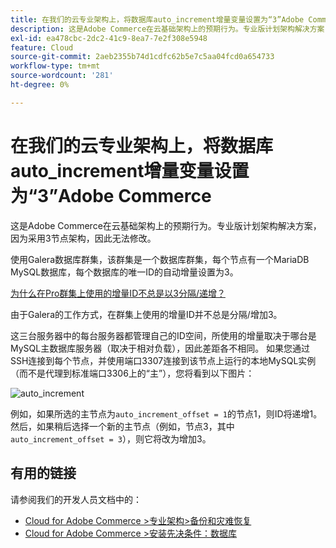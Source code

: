 ```yaml
---
title: 在我们的云专业架构上，将数据库auto_increment增量变量设置为“3”Adobe Commerce
description: 这是Adobe Commerce在云基础架构上的预期行为。专业版计划架构解决方案，因为采用3节点架构，因此无法修改。
exl-id: ea478cbc-2dc2-41c9-8ea7-7e2f308e5948
feature: Cloud
source-git-commit: 2aeb2355b74d1cdfc62b5e7c5aa04fcd0a654733
workflow-type: tm+mt
source-wordcount: '281'
ht-degree: 0%

---
```


# 在我们的云专业架构上，将数据库auto_increment增量变量设置为“3”Adobe Commerce

这是Adobe Commerce在云基础架构上的预期行为。专业版计划架构解决方案，因为采用3节点架构，因此无法修改。

使用Galera数据库群集，该群集是一个数据库群集，每个节点有一个MariaDB MySQL数据库，每个数据库的唯一ID的自动增量设置为3。

<u>为什么在Pro群集上使用的增量ID不总是以3分隔/递增？</u>

由于Galera的工作方式，在群集上使用的增量ID并不总是分隔/增加3。

这三台服务器中的每台服务器都管理自己的ID空间，所使用的增量取决于哪台是MySQL主数据库服务器（取决于相对负载），因此差距各不相同。
如果您通过SSH连接到每个节点，并使用端口3307连接到该节点上运行的本地MySQL实例（而不是代理到标准端口3306上的“主”），您将看到以下图片：

![auto_increment](assets/auto_increment_id.png)

例如，如果所选的主节点为`auto_increment_offset = 1`的节点1，则ID将递增1。 然后，如果稍后选择一个新的主节点（例如，节点3，其中`auto_increment_offset = 3`），则它将改为增加3。

## 有用的链接

请参阅我们的开发人员文档中的：

* [Cloud for Adobe Commerce >专业架构>备份和灾难恢复](https://experienceleague.adobe.com/zh-hans/docs/commerce-cloud-service/user-guide/architecture/pro-architecture#backup-and-disaster-recovery)
* [Cloud for Adobe Commerce >安装先决条件：数据库](https://experienceleague.adobe.com/zh-hans/docs/commerce-cloud-service/user-guide/develop/overview)
